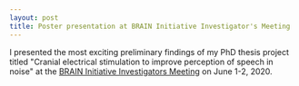 ```yaml
---
layout: post
title: Poster presentation at BRAIN Initiative Investigator's Meeting
---
```


I presented the most exciting preliminary findings of my PhD thesis project titled "Cranial electrical stimulation to improve perception of speech in noise" at the 
[BRAIN Initiative Investigators Meeting](https://www.labroots.com/ms/virtual-event/2020-6th-annual-brain-initiative-investigators-virtual-meeting) on June 1-2, 2020.